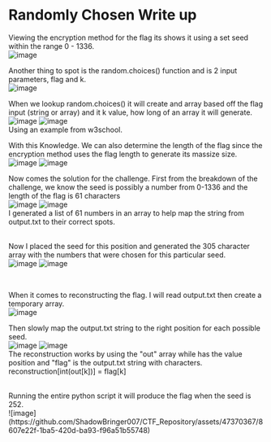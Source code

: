 # Randomly Chosen Write up

Viewing the encryption method for the flag its shows it using a set seed within the range 0 - 1336.<br/>
![image](https://github.com/ShadowBringer007/CTF_Repository/assets/47370367/e76be65c-6574-4231-b7c1-15bcebc105d8)
<br/>

Another thing to spot is the random.choices() function and is 2 input parameters, flag and k. <br/>
![image](https://github.com/ShadowBringer007/CTF_Repository/assets/47370367/70fa11bb-cda6-4e50-a8f0-18227defa93d)
<br/>

When we lookup random.choices() it will create and array based off the flag input (string or array) and it k value, how long of an array it will generate. <br/>
![image](https://github.com/ShadowBringer007/CTF_Repository/assets/47370367/4a060767-5dc1-4e45-9ec5-b6982428fca9)
![image](https://github.com/ShadowBringer007/CTF_Repository/assets/47370367/76633b95-4b35-48ee-a9a7-115e995d6645)
<br/>
Using an example from w3school.<br/>

With this Knowledge. We can also determine the length of the flag since the encryption method uses the flag length to generate its massize size.<br/>
![image](https://github.com/ShadowBringer007/CTF_Repository/assets/47370367/84fa329c-6281-42d5-8f61-3d60b40dff47)
![image](https://github.com/ShadowBringer007/CTF_Repository/assets/47370367/0cacf30c-8d0f-42fd-8090-73914bbb13fc)
<br/>

Now comes the solution for the challenge. First from the breakdown of the challenge, we know the seed is possibly a number from 0-1336 and the length of the flag is 61 characters<br/>
![image](https://github.com/ShadowBringer007/CTF_Repository/assets/47370367/dcdc50e7-f8ba-415f-b741-e1def20a8b18)
![image](https://github.com/ShadowBringer007/CTF_Repository/assets/47370367/877dbc5c-25a3-4530-85f8-63a59c757775)
<br/>
I generated a list of 61 numbers in an array to help map the string from output.txt to their correct spots.<br/>
<br/>

Now I placed the seed for this position and generated the 305 character array with the numbers that were chosen for this particular seed.<br/> 
![image](https://github.com/ShadowBringer007/CTF_Repository/assets/47370367/688e5faf-ba2c-4014-a442-cc45ee17167a)
![image](https://github.com/ShadowBringer007/CTF_Repository/assets/47370367/04e95fda-1f77-4a4c-9b94-eac7a10553cf)


<br/>

When it comes to reconstructing the flag. I will read output.txt then create a temporary array.<br/>
![image](https://github.com/ShadowBringer007/CTF_Repository/assets/47370367/e402d20f-ae2f-43eb-b475-29d35e96ce92)
<br/>

Then slowly map the output.txt string to the right position for each possible seed.<br/>
![image](https://github.com/ShadowBringer007/CTF_Repository/assets/47370367/3b16d785-4e34-4956-b638-0517f2032dfb)
![image](https://github.com/ShadowBringer007/CTF_Repository/assets/47370367/e71c3917-0623-411c-bf51-297468806f92)
<br/>
The reconstruction works by using the "out" array while has the value position and "flag" is the output.txt string with characters.<br/>
reconstruction[int(out[k])] = flag[k]<br/>

<br/>
Running the entire python script it will produce the flag when the seed is 252.<br/>
![image](https://github.com/ShadowBringer007/CTF_Repository/assets/47370367/8607e22f-1ba5-420d-ba93-f96a51b55748)










